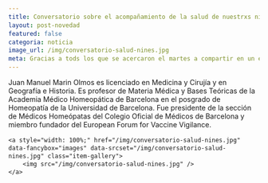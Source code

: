 ```yaml
---
title: Conversatorio sobre el acompañamiento de la salud de nuestrxs niñxs 💬
layout: post-novedad
featured: false
categoria: noticia
image_url: /img/conversatorio-salud-nines.jpg
meta: Gracias a tods los que se acercaron el martes a compartir en un espacio de crianza.
--- 
```


Juan Manuel Marin Olmos es licenciado en Medicina y Cirujía y en Geografía e Historia. Es profesor de Materia Médica y Bases Teóricas de la Academia Médico Homeopática de Barcelona en el posgrado de Homeopatía de la Universidad de Barcelona. Fue presidente de la sección de Médicos Homeópatas del Colegio Oficial de Médicos de Barcelona y miembro fundador del European Forum for Vaccine Vigilance.

<div style="position: relative;">
	<div class="gallery col-3">

	<a style="width: 100%;" href="/img/conversatorio-salud-nines.jpg" data-fancybox="images" data-srcset="/img/conversatorio-salud-nines.jpg" class="item-gallery">
		<img src="/img/conversatorio-salud-nines.jpg" />
	</a>

</div>
</div>


